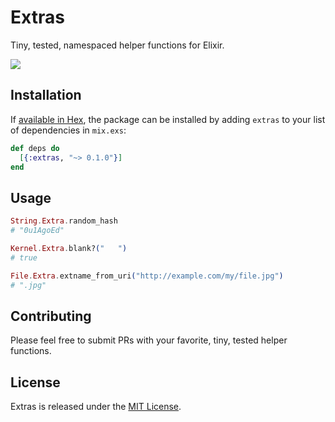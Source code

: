 # Extras

Tiny, tested, namespaced helper functions for Elixir.

![](https://media.giphy.com/media/8Ry7iAVwKBQpG/giphy.gif)

## Installation

If [available in Hex](https://hex.pm/docs/publish), the package can be installed
by adding `extras` to your list of dependencies in `mix.exs`:

```elixir
def deps do
  [{:extras, "~> 0.1.0"}]
end
```

## Usage

```elixir
String.Extra.random_hash
# "0u1AgoEd"

Kernel.Extra.blank?("   ")
# true

File.Extra.extname_from_uri("http://example.com/my/file.jpg")
# ".jpg"
```

## Contributing

Please feel free to submit PRs with your favorite, tiny, tested helper functions.

## License

Extras is released under the [MIT License](/LICENSE.md).
